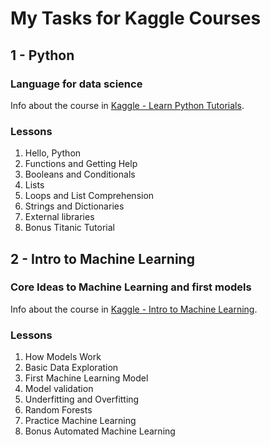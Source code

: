 # My Tasks for Kaggle Courses

## 1 - Python
### Language for data science

Info about the course in [Kaggle - Learn Python Tutorials](https://www.kaggle.com/learn/python/).

### Lessons

1. Hello, Python
2. Functions and Getting Help
3. Booleans and Conditionals
4. Lists
5. Loops and List Comprehension
6. Strings and Dictionaries
7. External libraries
8. Bonus Titanic Tutorial

## 2 - Intro to Machine Learning
### Core Ideas to Machine Learning and first models

Info about the course in [Kaggle - Intro to Machine Learning](https://www.kaggle.com/learn/intro-to-machine-learning).

### Lessons

1. How Models Work
2. Basic Data Exploration
3. First Machine Learning Model
4. Model validation
5. Underfitting and Overfitting
6. Random Forests
7. Practice Machine Learning
8. Bonus Automated Machine Learning